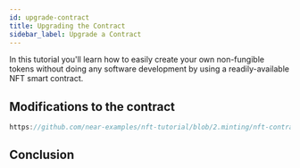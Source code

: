 ```yaml
---
id: upgrade-contract
title: Upgrading the Contract
sidebar_label: Upgrade a Contract
---
```


In this tutorial you'll learn how to easily create your own non-fungible tokens without doing any software development by using a readily-available NFT smart contract.

## Modifications to the contract

```js reference
https://github.com/near-examples/nft-tutorial/blob/2.minting/nft-contract/src/lib.rs#L66-L81
```

## Conclusion

